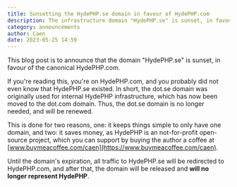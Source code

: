 ```yaml
---
title: Sunsetting the HydePHP.se domain in favour of HydePHP.com
description: The infrastructure domain "HydePHP.se" is sunset, in favour of the canonical HydePHP.com
category: announcements
author: Caen
date: 2023-05-25 14:59
---
```



This blog post is to announce that the domain "HydePHP.se" is sunset, in favour of the canonical HydePHP.com.

If you're reading this, you're on HydePHP.com, and you probably did not even know that HydePHP.se existed. In short, the dot.se domain was originally used for internal HydePHP infrastructure, which has now been moved to the dot.com domain. Thus, the dot.se domain is no longer needed, and will be renewed.

This is done for two reasons, one: it keeps things simple to only have one domain, and two: it saves money, as HydePHP is an not-for-profit open-source project, which you can support by buying the author a coffee at [www.buymeacoffee.com/caen](https://www.buymeacoffee.com/caen).

Until the domain's expiration, all traffic to HydePHP.se will be redirected to HydePHP.com, and after that, the domain will be released and **will no longer represent HydePHP**.
